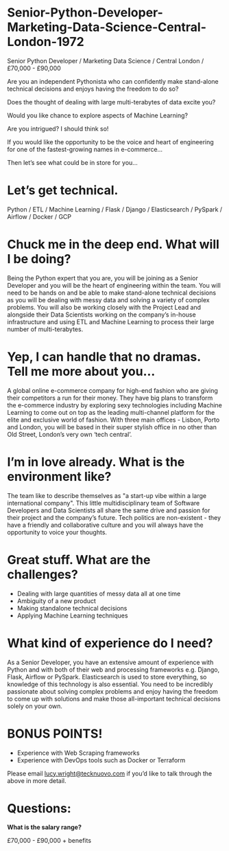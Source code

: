 # Senior-Python-Developer-Marketing-Data-Science-Central-London-1972
Senior Python Developer / Marketing Data Science / Central London / £70,000 - £90,000

Are you an independent Pythonista who can confidently make stand-alone technical decisions and enjoys having the freedom to do so? 

Does the thought of dealing with large multi-terabytes of data excite you? 

Would you like chance to explore aspects of Machine Learning?

Are you intrigued? I should think so! 

If you would like the opportunity to be the voice and heart of engineering for one of the fastest-growing names in e-commerce…

Then let’s see what could be in store for you…


# Let’s get technical. 

Python / ETL / Machine Learning / Flask / Django / Elasticsearch / PySpark / Airflow / Docker / GCP


# Chuck me in the deep end. What will I be doing? 

Being the Python expert that you are, you will be joining as a Senior Developer and you will be the heart of engineering within the team. You will need to be hands on and be able to make stand-alone technical decisions as you will be dealing with messy data and solving a variety of complex problems.  You will also be working closely with the Project Lead and alongside their Data Scientists working on the company’s in-house infrastructure and using ETL and Machine Learning to process their large number of multi-terabytes. 


# Yep, I can handle that no dramas. Tell me more about you…

A global online e-commerce company for high-end fashion who are giving their competitors a run for their money. They have big plans to transform the e-commerce industry by exploring sexy technologies including Machine Learning to come out on top as the leading multi-channel platform for the elite and exclusive world of fashion. With three main offices - Lisbon, Porto and London, you will be based in their super stylish office in no other than Old Street, London’s very own ‘tech central’.  


# I’m in love already. What is the environment like? 

The team like to describe themselves as "a start-up vibe within a large international company". This little multidisciplinary team of Software Developers and Data Scientists all share the same drive and passion for their project and the company’s future. Tech politics are non-existent - they have a friendly and collaborative culture and you will always have the opportunity to voice your thoughts.

# Great stuff. What are the challenges?  

-	Dealing with large quantities of messy data all at one time 
-	Ambiguity of a new product
-	Making standalone technical decisions 
-	Applying Machine Learning techniques 


# What kind of experience do I need? 

As a Senior Developer, you have an extensive amount of experience with Python and with both of their web and processing frameworks e.g. Django, Flask, Airflow or PySpark. Elasticsearch is used to store everything, so knowledge of this technology is also essential. You need to be incredibly passionate about solving complex problems and enjoy having the freedom to come up with solutions and make those all-important technical decisions solely on your own. 

# BONUS POINTS! 
-	Experience with Web Scraping frameworks
-	Experience with DevOps tools such as Docker or Terraform


Please email lucy.wright@tecknuovo.com if you’d like to talk through the above in more detail.

# Questions:
**What is the salary range?**

£70,000 - £90,000 + benefits  
